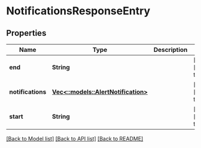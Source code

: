 # NotificationsResponseEntry

## Properties
| Name              | Type                                                         | Description | Notes                        |
| ----------------- | ------------------------------------------------------------ | ----------- | ---------------------------- |
| **end**           | **String**                                                   |             | [optional] [default to null] |
| **notifications** | [**Vec<::models::AlertNotification>**](AlertNotification.md) |             | [optional] [default to null] |
| **start**         | **String**                                                   |             | [optional] [default to null] |

[[Back to Model list]](../README.md#documentation-for-models) [[Back to API list]](../README.md#documentation-for-api-endpoints) [[Back to README]](../README.md)
